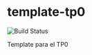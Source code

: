 # template-tp0
![Build Status](https://travis-ci.org/fcancel/template-tp0.svg?branch=master) 

Template para el TP0
